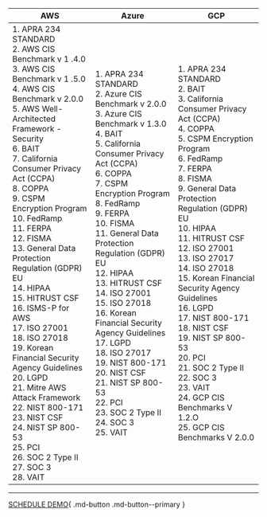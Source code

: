 

| AWS | Azure | GCP |
|-----|-------|-----|
1. APRA 234 STANDARD<br>2. AWS CIS Benchmark v 1 .4.0<br>3. AWS CIS Benchmark v 1 .5.0<br>4. AWS CIS Benchmark v 2.0.0<br>5. AWS Well-Architected Framework - Security<br>6. BAIT<br>7. California Consumer Privacy Act (CCPA)<br>8. COPPA<br>9. CSPM Encryption Program<br>10. FedRamp<br>11. FERPA<br>12. FISMA<br>13. General Data Protection Regulation (GDPR) EU<br>14. HIPAA<br>15. HITRUST CSF<br>16. ISMS-P for AWS<br>17. ISO 27001<br>18. ISO 27018<br>19. Korean Financial Security Agency Guidelines<br>20. LGPD<br>21. Mitre AWS Attack Framework<br>22. NIST 800-171<br>23. NIST CSF<br>24. NIST SP 800-53<br>25. PCI<br>26. SOC 2 Type II<br>27. SOC 3<br>28. VAIT<br> | 1. APRA 234 STANDARD<br>2. Azure CIS Benchmark v 2.0.0<br>3. Azure CIS Benchmark v 1.3.0<br>4. BAIT<br>5. California Consumer Privacy Act (CCPA)<br>6. COPPA<br>7. CSPM Encryption Program<br>8. FedRamp<br>9. FERPA<br>10. FISMA<br>11. General Data Protection Regulation (GDPR) EU<br>12. HIPAA<br>13. HITRUST CSF<br>14. ISO 27001<br>15. ISO 27018<br>16. Korean Financial Security Agency Guidelines<br>17. LGPD<br>18. ISO 27017<br>19. NIST 800-171<br>20. NIST CSF<br>21. NIST SP 800-53<br>22. PCI<br>23. SOC 2 Type II<br>24. SOC 3<br>25. VAIT | 1. APRA 234 STANDARD<br>2. BAIT<br>3. California Consumer Privacy Act (CCPA)<br>4. COPPA<br>5. CSPM Encryption Program<br>6. FedRamp<br>7. FERPA<br>8. FISMA<br>9. General Data Protection Regulation (GDPR) EU<br>10. HIPAA<br>11. HITRUST CSF<br>12. ISO 27001<br>13. ISO 27017<br>14. ISO 27018<br>15. Korean Financial Security Agency Guidelines<br>16. LGPD<br>17. NIST 800-171<br>18. NIST CSF<br>19. NIST SP 800-53<br>20. PCI<br>21. SOC 2 Type II<br>22. SOC 3<br>23. VAIT<br>24. GCP CIS Benchmarks V 1.2.O<br>25. GCP CIS Benchmarks V 2.0.0 |

- - -
[SCHEDULE DEMO](https://www.accuknox.com/contact-us){ .md-button .md-button--primary }